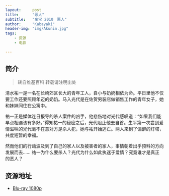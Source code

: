 ```yaml
---
layout:     post
title:      "恶人"
subtitle:   "东宝 2010　悪人"
author:     "Kabayaki"
header-img: "img/Akunin.jpg"
tags:
    - 资源
    - 电影

---
```


## 简介
>转自维基百科 转载请注明出处

清水祐一是一名在长崎郊区长大的青年工人，自小与奶奶相依为命。平日里他不仅要工作还要照顾年迈的奶奶。马入光代是在佐贺男装店做销售工作的青年女子，她和妹妹同住在公寓中。

祐一正是媒体连日报导的杀人案件的凶手，他悲伤地对光代感叹道：“如果我们能早点相遇该有多好。”得知祐一的秘密之后，光代阻止他去自首。生平第一次尝到爱情滋味的光代毫不在意对方是杀人犯，她与祐开始逃亡。两人来到了偏僻的灯塔，共度短暂的幸福。

然而他们的行动波及到了自己的家人以及被害者的家人，事情朝着出乎预料的方向发展而去…… 祐一为什么要杀人？光代为什么如此执迷于爱情？究竟谁才是真正的恶人？

## 资源地址

* [Blu-ray 1080p](http://p.xiepp.com/btshow/153810)